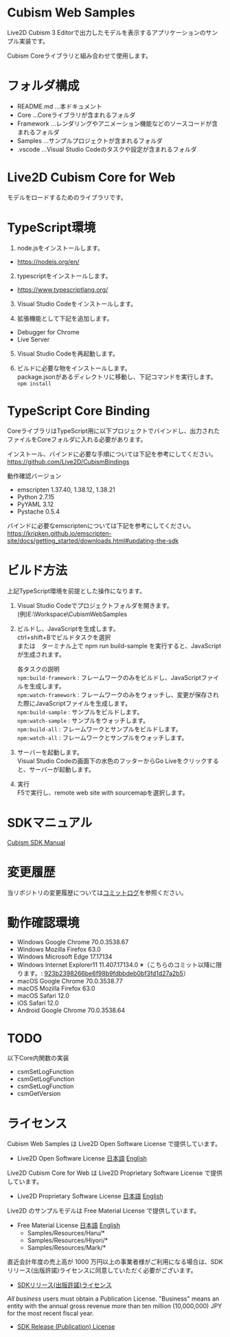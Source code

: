 # Cubism Web Samples

Live2D Cubism 3 Editorで出力したモデルを表示するアプリケーションのサンプル実装です。  

Cubism Coreライブラリと組み合わせて使用します。  


# フォルダ構成

- README.md  ...本ドキュメント
- Core       ...Coreライブラリが含まれるフォルダ
- Framework  ...レンダリングやアニメーション機能などのソースコードが含まれるフォルダ
- Samples    ...サンプルプロジェクトが含まれるフォルダ
- .vscode    ...Visual Studio Codeのタスクや設定が含まれるフォルダ


# Live2D Cubism Core for Web

モデルをロードするためのライブラリです。


# TypeScript環境

1. node.jsをインストールします。  

- https://nodejs.org/en/  

2. typescriptをインストールします。  

- https://www.typescriptlang.org/  

3. Visual Studio Codeをインストールします。  

4. 拡張機能として下記を追加します。  

- Debugger for Chrome
- Live Server

5. Visual Studio Codeを再起動します。  

6. ビルドに必要な物をインストールします。  
package.jsonがあるディレクトリに移動し、下記コマンドを実行します。  
`npm install`


# TypeScript Core Binding

CoreライブラリはTypeScript用に以下プロジェクトでバインドし、出力されたファイルをCoreフォルダに入れる必要があります。  

インストール、バインドに必要な手順については下記を参考にしてください。  
https://github.com/Live2D/CubismBindings

動作確認バージョン
- emscripten 1.37.40, 1.38.12, 1.38.21  
- Python 2.7.15  
- PyYAML 3.12  
- Pystache 0.5.4  

バインドに必要なemscriptenについては下記を参考にしてください。  
https://kripken.github.io/emscripten-site/docs/getting_started/downloads.html#updating-the-sdk


# ビルド方法

上記TypeScript環境を前提とした操作になります。  

1. Visual Studio Codeでプロジェクトフォルダを開きます。  
(例)E:\Workspace\CubismWebSamples

2. ビルドし、JavaScriptを生成します。  
ctrl+shift+Bでビルドタスクを選択  
または　ターミナル上で npm run build-sample を実行すると、JavaScriptが生成されます。

    各タスクの説明  
    `npm:build-framework`   : フレームワークのみをビルドし、JavaScriptファイルを生成します。  
    `npm:watch-framework`   : フレームワークのみをウォッチし、変更が保存された際にJavaScriptファイルを生成します。  
    `npm:build-sample`      : サンプルをビルドします。  
    `npm:watch-sample`      : サンプルをウォッチします。  
    `npm:build-all`         : フレームワークとサンプルをビルドします。  
    `npm:watch-all`         : フレームワークとサンプルをウォッチします。  

3. サーバーを起動します。  
Visual Studio Codeの画面下の水色のフッターからGo Liveをクリックすると、サーバーが起動します。

4. 実行  
F5で実行し、remote web site with sourcemapを選択します。


# SDKマニュアル

[Cubism SDK Manual](http://docs.live2d.com/cubism-sdk-manual/top/)


# 変更履歴

当リポジトリの変更履歴については[コミットログ](https://github.com/Live2D/CubismWebSamples/commits/master)を参照ください。


# 動作確認環境

- Windows Google Chrome 70.0.3538.67  
- Windows Mozilla Firefox 63.0  
- Windows Microsoft Edge 17.17134  
- Windows Internet Explorer11 11.407.17134.0  ※（こちらのコミット以降に限ります。: [923b2398266be6f98b9fdbbdeb0bf3fd1d27a2b5](https://github.com/Live2D/CubismWebSamples/commit/923b2398266be6f98b9fdbbdeb0bf3fd1d27a2b5)）
- macOS Google Chrome 70.0.3538.77  
- macOS Mozilla Firefox 63.0  
- macOS Safari 12.0  
- iOS Safari 12.0  
- Android Google Chrome 70.0.3538.64  


# TODO

以下Core内関数の実装
- csmSetLogFunction
- csmGetLogFunction
- csmSetLogFunction
- csmGetVersion


# ライセンス

Cubism Web Samples は Live2D Open Software License で提供しています。
- Live2D Open Software License 
[日本語](http://www.live2d.com/eula/live2d-open-software-license-agreement_jp.html) 
[English](http://www.live2d.com/eula/live2d-open-software-license-agreement_en.html) 


Live2D Cubism Core for Web は Live2D Proprietary Software License で提供しています。
 - Live2D Proprietary Software License 
[日本語](http://www.live2d.com/eula/live2d-proprietary-software-license-agreement_jp.html) 
[English](http://www.live2d.com/eula/live2d-proprietary-software-license-agreement_en.html) 


Live2D のサンプルモデルは Free Material License で提供しています。
- Free Material License 
[日本語](http://www.live2d.com/eula/live2d-free-material-license-agreement_jp.html) 
[English](http://www.live2d.com/eula/live2d-free-material-license-agreement_en.html) 
   - Samples/Resources/Haru/*
   - Samples/Resources/Hiyori/*
   - Samples/Resources/Mark/*


直近会計年度の売上高が 1000 万円以上の事業者様がご利用になる場合は、SDKリリース(出版許諾)ライセンスに同意していただく必要がございます。 
- [SDKリリース(出版許諾)ライセンス](http://www.live2d.com/ja/products/releaselicense) 


*All business* users must obtain a Publication License. "Business" means an entity  with the annual gross revenue more than ten million (10,000,000) JPY for the most recent fiscal year.
- [SDK Release (Publication) License](http://www.live2d.com/en/products/releaselicense) 
